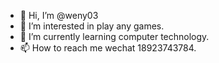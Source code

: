 - 👋 Hi, I’m @weny03
- 👀 I’m interested in play any games.
- 🌱 I’m currently learning computer technology.
- 📫 How to reach me wechat 18923743784.

<!---
weny03/weny03 is a ✨ special ✨ repository because its `README.md` (this file) appears on your GitHub profile.
You can click the Preview link to take a look at your changes.
--->

